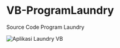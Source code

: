 # VB-ProgramLaundry
Source Code Program Laundry

![Aplikasi Laundry VB](https://github.com/novri3h/php-e-kasir/assets/25641359/1b9edb8f-6b13-42b9-9b48-c245f2d28098)
